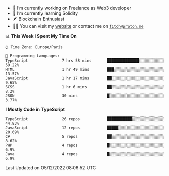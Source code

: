 - 🔭 I’m currently working on Freelance as Web3 developer
- 🌱 I’m currently learning Solidity
- 🪶 Blockchain Enthusiast
- 👨‍💻 You can visit my [website](https://f1tch.xyz) or contact me on [`f1tch@proton.me`](mailto:f1tch@proton.me)

<!--START_SECTION:waka-->
📊 **This Week I Spent My Time On** 

```text
⌚︎ Time Zone: Europe/Paris

💬 Programming Languages: 
TypeScript               7 hrs 58 mins       ██████████████░░░░░░░░░░░   59.22% 
HTML                     1 hr 49 mins        ███░░░░░░░░░░░░░░░░░░░░░░   13.57% 
JavaScript               1 hr 17 mins        ██░░░░░░░░░░░░░░░░░░░░░░░   9.65% 
SCSS                     1 hr 6 mins         ██░░░░░░░░░░░░░░░░░░░░░░░   8.2% 
JSON                     30 mins             █░░░░░░░░░░░░░░░░░░░░░░░░   3.77%

```

**I Mostly Code in TypeScript** 

```text
TypeScript               26 repos            ███████████░░░░░░░░░░░░░░   44.83% 
JavaScript               12 repos            █████░░░░░░░░░░░░░░░░░░░░   20.69% 
C#                       5 repos             ██░░░░░░░░░░░░░░░░░░░░░░░   8.62% 
PHP                      4 repos             █░░░░░░░░░░░░░░░░░░░░░░░░   6.9% 
Java                     4 repos             █░░░░░░░░░░░░░░░░░░░░░░░░   6.9%

```



 Last Updated on 05/12/2022 08:06:52 UTC
<!--END_SECTION:waka-->
